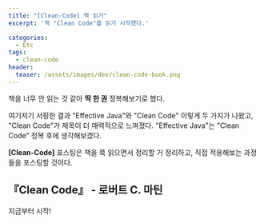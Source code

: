 ```yaml
---
title: "[Clean-Code] 책 읽기"
excerpt: '책 "Clean Code"를 읽기 시작했다.'

categories:
  - Etc
tags:
  - clean-code
header:
  teaser: /assets/images/dev/clean-code-book.png
---
```


책을 너무 안 읽는 것 같아 **딱 한 권** 정복해보기로 했다.

여기저기 서핑한 결과 "Effective Java"와 "Clean Code" 이렇게 두 가지가 나왔고, "Clean Code"가 제목이 더 매력적으로 느껴졌다. "Effective Java"는 "Clean Code" 정복 후에 생각해보겠다.

**[Clean-Code]** 포스팅은 책을 쭉 읽으면서 정리할 거 정리하고, 직접 적용해보는 과정들을 포스팅할 것이다.

## 『Clean Code』 - 로버트 C. 마틴

지금부터 시작!
